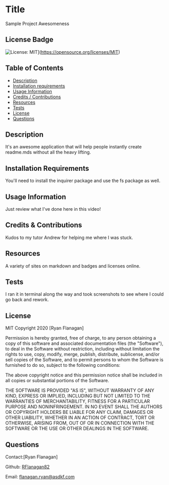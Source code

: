 
# Title
Sample Project Awesomeness

## License Badge
![License: MIT](https://img.shields.io/badge/License-MIT-yellow.svg)](https://opensource.org/licenses/MIT)

## Table of Contents
* [Description](#description)
* [Installation requirements](#installation)
* [Usage Information](#usage)
* [Credits / Contributions](#contributors)
* [Resources](#resources)
* [Tests](#tests)
* [License](#license)
* [Questions](#questions)

## Description
It's an awesome application that will help people instantly create readme.mds without all the heavy lifting.

## Installation Requirements
You'll need to install the inquirer package and use the fs package as well.

## Usage Information
Just review what I've done here in this video!

## Credits & Contributions
Kudos to my tutor Andrew for helping me where I was stuck.

## Resources
A variety of sites on markdown and badges and licenses online.

## Tests
I ran it in terminal along the way and took screenshots to see where I could go back and rework.

## License
MIT
Copyright 2020 [Ryan Flanagan]

Permission is hereby granted, free of charge, to any person obtaining a copy of this software and associated documentation files (the "Software"), to deal in the Software without restriction, including without limitation the rights to use, copy, modify, merge, publish, distribute, sublicense, and/or sell copies of the Software, and to permit persons to whom the Software is furnished to do so, subject to the following conditions:

The above copyright notice and this permission notice shall be included in all copies or substantial portions of the Software.

THE SOFTWARE IS PROVIDED "AS IS", WITHOUT WARRANTY OF ANY KIND, EXPRESS OR IMPLIED, INCLUDING BUT NOT LIMITED TO THE WARRANTIES OF MERCHANTABILITY, FITNESS FOR A PARTICULAR PURPOSE AND NONINFRINGEMENT. IN NO EVENT SHALL THE AUTHORS OR COPYRIGHT HOLDERS BE LIABLE FOR ANY CLAIM, DAMAGES OR OTHER LIABILITY, WHETHER IN AN ACTION OF CONTRACT, TORT OR OTHERWISE, ARISING FROM, OUT OF OR IN CONNECTION WITH THE SOFTWARE OR THE USE OR OTHER DEALINGS IN THE SOFTWARE.

## Questions
Contact:[Ryan Flanagan]

Github: [RFlanagan82](https://github.com/RFlanagan82)

Email: [flanagan.ryan@asdkf.com](mailto:flanagan.ryan@gmail.com)

    